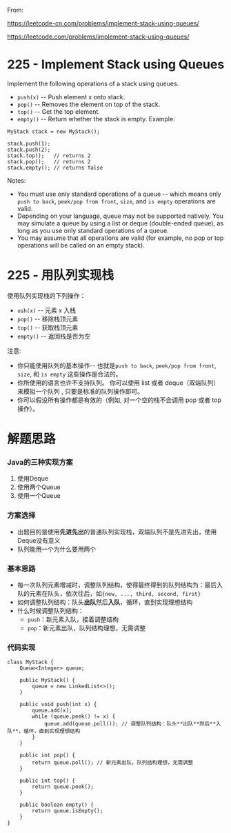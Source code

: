 From:

https://leetcode-cn.com/problems/implement-stack-using-queues/

https://leetcode.com/problems/implement-stack-using-queues/

# 225 - Implement Stack using Queues
Implement the following operations of a stack using queues.

- `push(x)` -- Push element x onto stack.
- `pop()` -- Removes the element on top of the stack.
- `top()` -- Get the top element.
- `empty()` -- Return whether the stack is empty.
Example:
```
MyStack stack = new MyStack();

stack.push(1);
stack.push(2);  
stack.top();   // returns 2
stack.pop();   // returns 2
stack.empty(); // returns false
```

Notes:

- You must use only standard operations of a queue -- which means only `push to back`, `peek/pop from front`, `size`, and `is empty` operations are valid.
- Depending on your language, queue may not be supported natively. You may simulate a queue by using a list or deque (double-ended queue), as long as you use only standard operations of a queue.
- You may assume that all operations are valid (for example, no pop or top operations will be called on an empty stack).

# 225 - 用队列实现栈
使用队列实现栈的下列操作：

- `ush(x)` -- 元素 x 入栈
- `pop()` -- 移除栈顶元素
- `top()` -- 获取栈顶元素
- `empty()` -- 返回栈是否为空

注意:

- 你只能使用队列的基本操作-- 也就是`push to back`, `peek/pop from front`, `size`, 和 `is empty` 这些操作是合法的。
- 你所使用的语言也许不支持队列。 你可以使用 list 或者 deque（双端队列）来模拟一个队列 , 只要是标准的队列操作即可。
- 你可以假设所有操作都是有效的（例如, 对一个空的栈不会调用 pop 或者 top 操作）。

# 解题思路
### Java的三种实现方案
1. 使用Deque
2. 使用两个Queue
3. 使用一个Queue

### 方案选择
- 出题目的是使用**先进先出**的普通队列实现栈，双端队列不是先进先出，使用Deque没有意义
- 队列能用一个为什么要用两个

### 基本思路
- 每一次队列元素增减时，调整队列结构，使得最终得到的队列结构为：最后入队的元素在队头，依次往后，如`{new, ..., third, second, first}`
- 如何调整队列结构：队头**出队**然后**入队**，循环，直到实现理想结构
- 什么时候调整队列结构：
    - `push`：新元素入队，接着调整结构
    - `pop`：新元素出队，队列结构理想，无需调整

### 代码实现
```
class MyStack {
    Queue<Integer> queue;

    public MyStack() {
        queue = new LinkedList<>();
    }

    public void push(int x) {
        queue.add(x);
        while (queue.peek() != x) {
            queue.add(queue.poll()); // 调整队列结构：队头**出队**然后**入队**，循环，直到实现理想结构
        }
    }

    public int pop() {
        return queue.poll(); // 新元素出队，队列结构理想，无需调整
    }

    public int top() {
        return queue.peek();
    }

    public boolean empty() {
        return queue.isEmpty();
    }
}
```